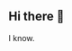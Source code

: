 ## Hi there 👋

<!--

**Here are some ideas to get you started:**

🙋‍♀️ A short introduction - what is your organization all about? Alfie.
🌈 Contribution guidelines - how can the community get involved? Read and comment.
👩‍💻 Useful resources - where can the community find your docs? Here. 
Is there anything else the community should know? No criminal record.
🍿 Fun facts - what does your team eat for breakfast? Breakfast.
🧙 Remember, you can do mighty things with the power of [Markdown](https://docs.github.com/github/writing-on-github/getting-started-with-writing-and-formatting-on-github/basic-writing-and-formatting-syntax)
-->
I know.
